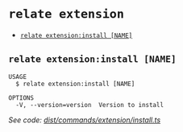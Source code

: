 `relate extension`
==================



* [`relate extension:install [NAME]`](#relate-extensioninstall-name)

## `relate extension:install [NAME]`

```
USAGE
  $ relate extension:install [NAME]

OPTIONS
  -V, --version=version  Version to install
```

_See code: [dist/commands/extension/install.ts](https://github.com/neo-technology/daedalus/blob/v1.0.0/dist/commands/extension/install.ts)_
